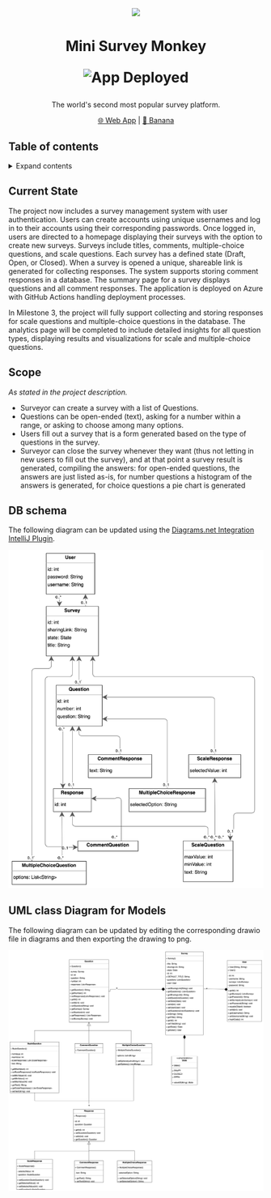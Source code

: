<p align="center">
<img src="https://upload.wikimedia.org/wikipedia/commons/9/93/Typing_monkey_768px.png" height="150">
</p>
<h1 align="center">
Mini Survey Monkey

![App Deployed](https://github.com/JackieSL1/mini-survey-monkey/actions/workflows/main_mini-survey-monkey.yml/badge.svg)
  
</h1>

<p align="center">
The world's second most popular survey platform.
<p>

<p align="center">
<a href="https://mini-survey-monkey-eyd6fhfyesf6ezay.canadaeast-01.azurewebsites.net/">🌐 Web App</a> |
<a href="https://mini-survey-monkey-eyd6fhfyesf6ezay.canadaeast-01.azurewebsites.net/banana">🍌 Banana</a>
</p>

## Table of contents

<details>
<summary>Expand contents</summary>

- [Current State](#current-state)
- [Scope](#scope)
- [DB schema](#db-schema)
- [UML class Diagram](#uml-class-diagram-for-models)

</details>

## Current State
The project now includes a survey management system with user authentication. 
Users can create accounts using unique usernames and log in to their accounts using their corresponding passwords. 
Once logged in, users are directed to a homepage displaying their surveys with the option to create new surveys. 
Surveys include titles, comments, multiple-choice questions, and scale questions. 
Each survey has a defined state (Draft, Open, or Closed).
When a survey is opened a unique, shareable link is generated for collecting responses. 
The system supports storing comment responses in a database.
The summary page for a survey displays questions and all comment responses. 
The application is deployed on Azure with GitHub Actions handling deployment processes.

In Milestone 3, the project will fully support collecting and storing responses for scale questions and multiple-choice questions in the database. 
The analytics page will be completed to include detailed insights for all question types, displaying results and visualizations for scale and multiple-choice questions.

## Scope
*As stated in the project description.*
* Surveyor can create a survey with a list of Questions.
* Questions can be open-ended (text), asking for a number within a range, or asking to choose among many options.  
* Users fill out a survey that is a form generated based on the type of questions in the survey.
* Surveyor can close the survey whenever they want (thus not letting in new users to fill out the survey), and at that point a survey result is generated, compiling the answers: for open-ended questions, the answers are just listed as-is, for number questions a histogram of the answers is generated, for choice questions a pie chart is generated

## DB schema
The following diagram can be updated using the [Diagrams.net Integration IntelliJ Plugin](https://plugins.jetbrains.com/plugin/15635-diagrams-net-integration).

![DB schema](diagrams/db-schema-milestone-2.png)

## UML class Diagram for Models
The following diagram can be updated by editing the corresponding drawio file in diagrams and then exporting the drawing
to png.

![UML class Diagram for Models](diagrams/models-class-diagrams-final.png)